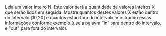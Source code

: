 Leia um valor inteiro N. Este valor será a quantidade de valores inteiros X que serão lidos em seguida.
Mostre quantos destes valores X estão dentro do intervalo [10,20] e quantos estão fora do intervalo, mostrando
essas informações conforme exemplo (use a palavra "in" para dentro do intervalo, e "out" para fora do intervalo). 
